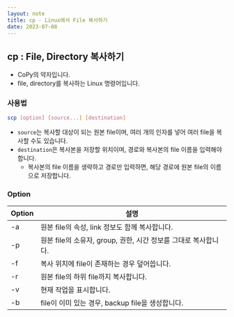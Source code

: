 ```yaml
---
layout: note
title: cp - Linux에서 File 복사하기
date: 2023-07-08
---
```





## cp : File, Directory 복사하기

- CoPy의 약자입니다.
- file, directory를 복사하는 Linux 명령어입니다.




### 사용법

```sh
scp [option] [source...] [destination]
```

- `source`는 복사할 대상이 되는 원본 file이며, 여러 개의 인자를 넣어 여러 file을 복사할 수도 있습니다.
- `destination`은 복사본을 저장할 위치이며, 경로와 복사본의 file 이름을 입력해야 합니다.
    - 복사본의 file 이름을 생략하고 경로만 입력하면, 해당 경로에 원본 file의 이름으로 저장합니다.


### Option

| Option | 설명 |
| --- | --- |
| -a | 원본 file의 속성, link 정보도 함께 복사합니다. |
| -p | 원본 file의 소유자, group, 권한, 시간 정보를 그대로 복사합니다. |
| -f | 복사 위치에 file이 존재하는 경우 덮어씁니다. |
| -r | 원본 file의 하위 file까지 복사합니다. |
| -v | 현재 작업을 표시합니다. |
| -b | file이 이미 있는 경우, backup file을 생성합니다. |
